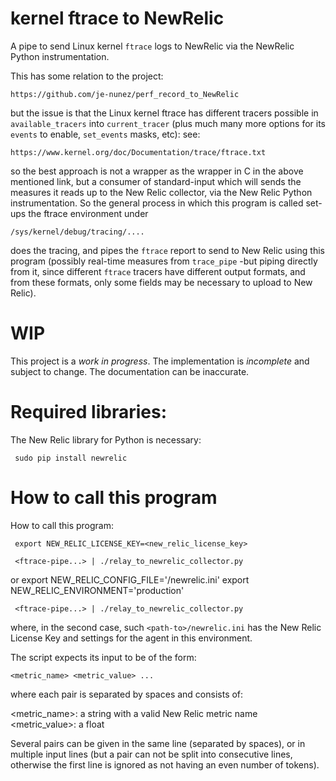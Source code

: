 # kernel ftrace to NewRelic

A pipe to send Linux kernel `ftrace` logs to NewRelic via the
NewRelic Python instrumentation.

This has some relation to the project:

    https://github.com/je-nunez/perf_record_to_NewRelic

but the issue is that the Linux kernel ftrace has different tracers possible
in `available_tracers` into `current_tracer`  (plus much many more options
for its `events` to enable, `set_events` masks, etc): see:

    https://www.kernel.org/doc/Documentation/trace/ftrace.txt

so the best approach is not a wrapper as the wrapper in C in the above
mentioned link, but a consumer of standard-input which will sends the measures
it reads up to the New Relic collector, via the New Relic Python
instrumentation. So the general process in which this program is called
set-ups the ftrace environment under

    /sys/kernel/debug/tracing/....

does the tracing, and pipes the `ftrace` report to send to New Relic using
this program (possibly real-time measures from `trace_pipe` -but piping
directly from it, since different `ftrace` tracers have different output
formats, and from these formats, only some fields may be necessary to upload
to New Relic).

# WIP

This project is a *work in progress*. The implementation is *incomplete* and subject to change. The documentation can be inaccurate.

# Required libraries:

The New Relic library for Python is necessary:

     sudo pip install newrelic

# How to call this program

How to call this program:

     export NEW_RELIC_LICENSE_KEY=<new_relic_license_key>
 
     <ftrace-pipe...> | ./relay_to_newrelic_collector.py

or
     export NEW_RELIC_CONFIG_FILE='<path-to>/newrelic.ini'
     export NEW_RELIC_ENVIRONMENT='production'
 
     <ftrace-pipe...> | ./relay_to_newrelic_collector.py

where, in the second case, such `<path-to>/newrelic.ini` has the New Relic
License Key and settings for the agent in this environment.

The script expects its input to be of the form:

    <metric_name> <metric_value> ...

where each pair is separated by spaces and consists of:

   <metric_name>: a string with a valid New Relic metric name
   <metric_value>: a float

Several pairs can be given in the same line (separated by spaces), or in
multiple input lines (but a pair can not be split into consecutive lines,
otherwise the first line is ignored as not having an even number of tokens).

